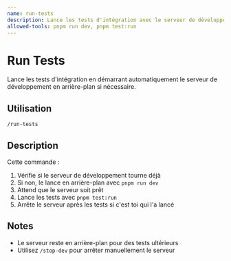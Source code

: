 ```yaml
---
name: run-tests
description: Lance les tests d'intégration avec le serveur de développement
allowed-tools: pnpm run dev, pnpm test:run
---
```


# Run Tests

Lance les tests d'intégration en démarrant automatiquement le serveur de développement en arrière-plan si nécessaire.

## Utilisation

```
/run-tests
```

## Description

Cette commande :

1. Vérifie si le serveur de développement tourne déjà
2. Si non, le lance en arrière-plan avec `pnpm run dev`
3. Attend que le serveur soit prêt
4. Lance les tests avec `pnpm test:run`
5. Arrête le serveur après les tests si c'est toi qui l'a lancé

## Notes

- Le serveur reste en arrière-plan pour des tests ultérieurs
- Utilisez `/stop-dev` pour arrêter manuellement le serveur

